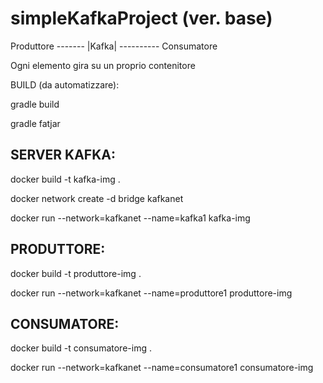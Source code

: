 # simpleKafkaProject (ver. base)
                    
Produttore ------- |Kafka| ---------- Consumatore

Ogni elemento gira su un proprio contenitore


BUILD (da automatizzare):

gradle build 

gradle fatjar


## SERVER KAFKA:

docker build -t kafka-img .

docker network create -d bridge kafkanet

docker run --network=kafkanet --name=kafka1 kafka-img


## PRODUTTORE:

docker build -t produttore-img .

docker run --network=kafkanet --name=produttore1 produttore-img


## CONSUMATORE:

docker build -t consumatore-img .

docker run --network=kafkanet --name=consumatore1 consumatore-img

